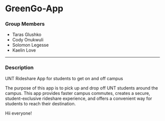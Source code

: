 # GreenGo-App
### Group Members
- Taras Glushko
- Cody Onukwuli
- Solomon Legesse
- Kaelin Love
---------------------------------------
### Description
UNT Rideshare App for students to get on and off campus

The purpose of this app is to pick up and drop off UNT students around the campus. This app provides faster campus commutes, creates a secure, student-exclusive rideshare experience, and offers a convenient way for students to reach their destination.

Hii everyone!
